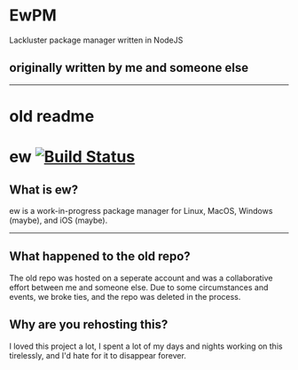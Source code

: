 # EwPM
Lackluster package manager written in NodeJS

## originally written by me and someone else 
--------
# old readme
# ew [![Build Status](https://travis-ci.org/7OU/ew.svg?branch=master)](https://travis-ci.org/7OU/ew)
## What is ew?
ew is a work-in-progress package manager for Linux, MacOS, Windows (maybe), and iOS (maybe).

--------
## What happened to the old repo?
The old repo was hosted on a seperate account and was a collaborative effort between me and someone else. Due to some circumstances and events, we broke ties, and the repo was deleted in the process.

## Why are you rehosting this?
I loved this project a lot, I spent a lot of my days and nights working on this tirelessly, and I'd hate for it to disappear forever. 
